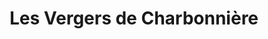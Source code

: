 ---
title: "Les Vergers de Charbonnière"
url: /saint-jean-de-braye/les-vergers-de-charbonniere/
shop: Gemüse & Obst
---